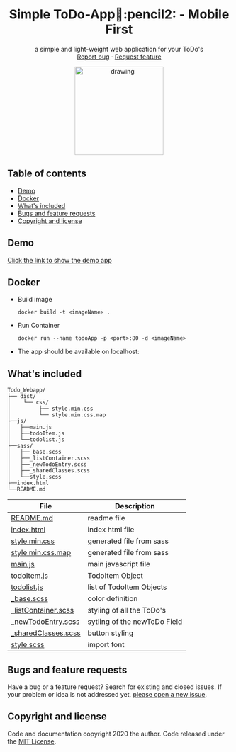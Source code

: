   <h1 align="center">Simple ToDo-App📃:pencil2: - Mobile First</h1>

  <p align="center">
     a simple and light-weight web application for your ToDo's
    <br>
    <a href="https://github.com/MrTob/ToDo-WebApp/issues/new?template=bug.md">Report bug</a>
    ·
    <a href=https://github.com/MrTob/ToDo-WebApp/issues/new?template=feature.md&labels=feature">Request feature</a>
  </p>
</p>
<p align="center">
<img src="https://picr.eu/images/2020/11/14/2q4lF.gif" alt="drawing" width="200"/>
<p align="center">

## Table of contents


- [Demo](#demo)
- [Docker](#docker)
- [What's included](#whats-included)
- [Bugs and feature requests](#bugs-and-feature-requests)
- [Copyright and license](#copyright-and-license)

## Demo
[Click the link to show the demo app](https://mrtob.github.io/ToDo-WebApp/)



## Docker
* Build image
  ```docker
  docker build -t <imageName> .
  ```

* Run Container
  ```docker
  docker run --name todoApp -p <port>:80 -d <imageName>
  ```

* The app should be available on localhost:<port>





## What's included
```text
Todo_Webapp/
├── dist/                       
│    └── css/                   
│         ├── style.min.css     
│         └── style.min.css.map 
├──js/                          
│   ├──main.js
│   ├──todoItem.js
│   └──todolist.js
├──sass/
│   ├──_base.scss
│   ├──_listContainer.scss
│   ├──_newTodoEntry.scss
│   ├──_sharedClasses.scss
│   └──style.scss
├──index.html
└──README.md
```

| File | Description |
|---|---|
|[README.md](README.md)|readme file|
|[index.html](index.html)|index html file|
|[style.min.css](./dist/css/style.min.css)  |   generated file from sass|
|[style.min.css.map](./dist/css/style.min.css.map)   |  generated file from sass |
|[main.js](./js/main.js)|main javascript file|
|[todoItem.js](./js/todoItem.js)| TodoItem Object|
|[todolist.js](./js/todolist.js)|list of TodoItem Objects|
|[_base.scss](./sass/_base.scss)|color definition|
|[_listContainer.scss](./sass/_listContainer.scss)|styling of all the ToDo's|
|[_newTodoEntry.scss](./sass/_newTodoEntry.scss)|sytling of the newToDo Field|
|[_sharedClasses.scss](./sass/_sharedClasses.scss)|button styling|
|[style.scss](./sass/style.scss)|import font|


## Bugs and feature requests

Have a bug or a feature request? Search for existing and closed issues. If your problem or idea is not addressed yet, [please open a new issue](https://github.com/MrTob/ToDo-WebApp/issues/new).

## Copyright and license
Code and documentation copyright 2020 the author. Code released under the [MIT License](LICENSE.md).


